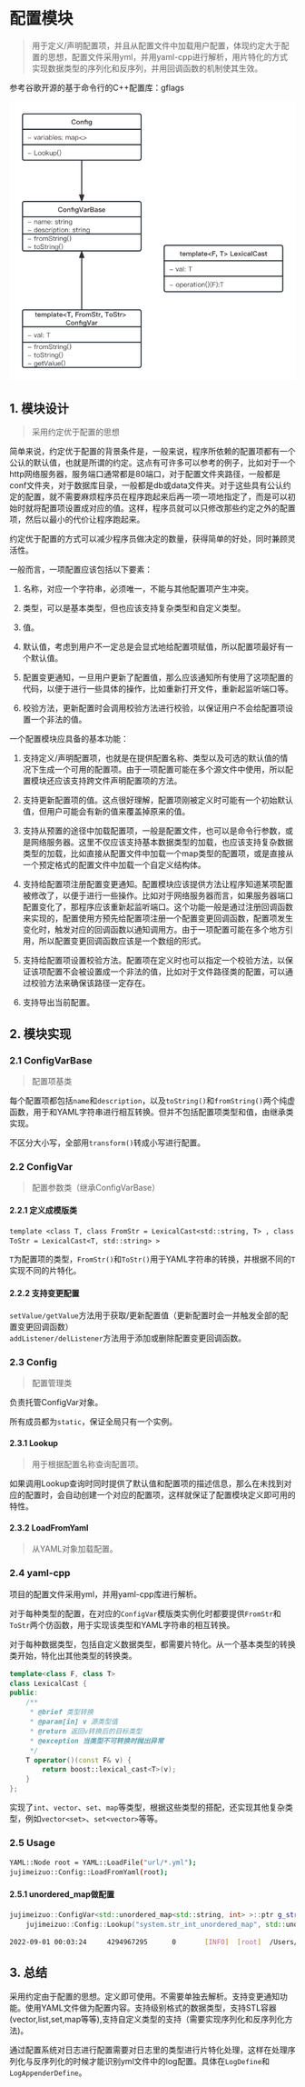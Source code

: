 # 配置模块

> 用于定义/声明配置项，并且从配置文件中加载用户配置，体现约定大于配置的思想，配置文件采用yml，并用yaml-cpp进行解析，用片特化的方式实现数据类型的序列化和反序列，并用回调函数的机制使其生效。

参考谷歌开源的基于命令行的C++配置库：gflags

![配置模块UML](../../img/ConfigUML.jpeg)

## 1. 模块设计

> 采用约定优于配置的思想

简单来说，约定优于配置的背景条件是，一般来说，程序所依赖的配置项都有一个公认的默认值，也就是所谓的约定。这点有可许多可以参考的例子，比如对于一个http网络服务器，服务端口通常都是80端口，对于配置文件夹路径，一般都是conf文件夹，对于数据库目录，一般都是db或data文件夹。对于这些具有公认约定的配置，就不需要麻烦程序员在程序跑起来后再一项一项地指定了，而是可以初始时就将配置项设置成对应的值。这样，程序员就可以只修改那些约定之外的配置项，然后以最小的代价让程序跑起来。

约定优于配置的方式可以减少程序员做决定的数量，获得简单的好处，同时兼顾灵活性。

一般而言，一项配置应该包括以下要素：

1. 名称，对应一个字符串，必须唯一，不能与其他配置项产生冲突。

2. 类型，可以是基本类型，但也应该支持复杂类型和自定义类型。

3. 值。

3. 默认值，考虑到用户不一定总是会显式地给配置项赋值，所以配置项最好有一个默认值。

4. 配置变更通知，一旦用户更新了配置值，那么应该通知所有使用了这项配置的代码，以便于进行一些具体的操作，比如重新打开文件，重新起监听端口等。

5. 校验方法，更新配置时会调用校验方法进行校验，以保证用户不会给配置项设置一个非法的值。

一个配置模块应具备的基本功能：

1. 支持定义/声明配置项，也就是在提供配置名称、类型以及可选的默认值的情况下生成一个可用的配置项。由于一项配置可能在多个源文件中使用，所以配置模块还应该支持跨文件声明配置项的方法。

2. 支持更新配置项的值。这点很好理解，配置项刚被定义时可能有一个初始默认值，但用户可能会有新的值来覆盖掉原来的值。

2. 支持从预置的途径中加载配置项，一般是配置文件，也可以是命令行参数，或是网络服务器。这里不仅应该支持基本数据类型的加载，也应该支持复杂数据类型的加载，比如直接从配置文件中加载一个map类型的配置项，或是直接从一个预定格式的配置文件中加载一个自定义结构体。

3. 支持给配置项注册配置变更通知。配置模块应该提供方法让程序知道某项配置被修改了，以便于进行一些操作。比如对于网络服务器而言，如果服务器端口配置变化了，那程序应该重新起监听端口。这个功能一般是通过注册回调函数来实现的，配置使用方预先给配置项注册一个配置变更回调函数，配置项发生变化时，触发对应的回调函数以通知调用方。由于一项配置可能在多个地方引用，所以配置变更回调函数应该是一个数组的形式。

4. 支持给配置项设置校验方法。配置项在定义时也可以指定一个校验方法，以保证该项配置不会被设置成一个非法的值，比如对于文件路径类的配置，可以通过校验方法来确保该路径一定存在。

5. 支持导出当前配置。

## 2. 模块实现

### 2.1 ConfigVarBase

> 配置项基类

每个配置项都包括`name`和`description`，以及`toString()`和`fromString()`两个纯虚函数，用于和YAML字符串进行相互转换。但并不包括配置项类型和值，由继承类实现。

不区分大小写，全部用`transform()`转成小写进行配置。

### 2.2 ConfigVar

> 配置参数类（继承ConfigVarBase）

#### 2.2.1 定义成模版类

`template <class T, class FromStr = LexicalCast<std::string, T> , class ToStr = LexicalCast<T, std::string> >`

`T`为配置项的类型，`FromStr()`和`ToStr()`用于YAML字符串的转换，并根据不同的`T`实现不同的片特化。

#### 2.2.2 支持变更配置

`setValue/getValue`方法用于获取/更新配置值（更新配置时会一并触发全部的配置变更回调函数）\
`addListener/delListener`方法用于添加或删除配置变更回调函数。

### 2.3 Config

> 配置管理类

负责托管ConfigVar对象。

所有成员都为`static`，保证全局只有一个实例。

#### 2.3.1 Lookup

> 用于根据配置名称查询配置项。

如果调用Lookup查询时同时提供了默认值和配置项的描述信息，那么在未找到对应的配置时，会自动创建一个对应的配置项，这样就保证了配置模块定义即可用的特性。

#### 2.3.2 LoadFromYaml

> 从YAML对象加载配置。

### 2.4 yaml-cpp

项目的配置文件采用yml，并用yaml-cpp库进行解析。

对于每种类型的配置，在对应的`ConfigVar`模版类实例化时都要提供`FromStr`和`ToStr`两个仿函数，用于实现该类型和YAML字符串的相互转换。

对于每种数据类型，包括自定义数据类型，都需要片特化。从一个基本类型的转换类开始，特化出其他类型的转换类。

```C++
template<class F, class T>
class LexicalCast {
public:
    /**
     * @brief 类型转换
     * @param[in] v 源类型值
     * @return 返回v转换后的目标类型
     * @exception 当类型不可转换时抛出异常
     */
    T operator()(const F& v) {
        return boost::lexical_cast<T>(v);
    }
};
```

实现了`int`、`vector`、`set`、`map`等类型，根据这些类型的搭配，还实现其他复杂类型，例如`vector<set>`、`set<vector>`等等。

### 2.5 Usage

```bash
YAML::Node root = YAML::LoadFile("url/*.yml");
jujimeizuo::Config::LoadFromYaml(root);
```
#### 2.5.1 unordered_map做配置

```C++
jujimeizuo::ConfigVar<std::unordered_map<std::string, int> >::ptr g_str_int_unordered_map_value_config =
	jujimeizuo::Config::Lookup("system.str_int_unordered_map", std::unordered_map<std::string, int>{{"k", 2}}, "system str int unordered_map");
```

```bash
2022-09-01 00:03:24     4294967295      0       [INFO]  [root]  /Users/fengzetao/Desktop/WebServer/tests/test_config.cc:142     after str_int_unordered_map: {k2 - 20}
```

## 3. 总结

采用约定由于配置的思想。定义即可使用。不需要单独去解析。支持变更通知功能。使用YAML文件做为配置内容。支持级别格式的数据类型，支持STL容器(vector,list,set,map等等),支持自定义类型的支持（需要实现序列化和反序列化方法)。

通过配置系统对日志进行配置需要对日志里的类型进行片特化处理，这样在处理序列化与反序列化的时候才能识别yml文件中的log配置。具体在`LogDefine`和`LogAppenderDefine`。